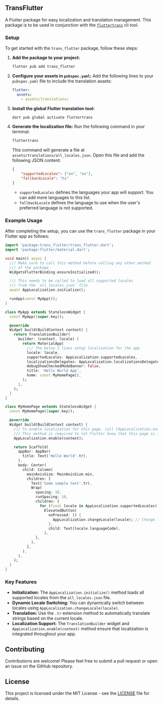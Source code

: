 ## TransFlutter

A Flutter package for easy localization and translation management. This package is to be used in conjunction with the [`fluttertrans`](https://pub.dev/packages/fluttertrans) cli tool.

### Setup

To get started with the `trans_flutter` package, follow these steps:

1. **Add the package to your project:**
   ```bash
   flutter pub add trans_flutter
   ```

2. **Configure your assets in `pubspec.yaml`:**
   Add the following lines to your `pubspec.yaml` file to include the translation assets:
   ```yaml
   flutter:
     assets:
       - assets/translations/
   ```

3. **Install the global Flutter translation tool:**
   ```bash
   dart pub global activate fluttertrans
   ```

4. **Generate the localization file:**
   Run the following command in your terminal:
   ```bash
   fluttertrans
   ```
   This command will generate a file at `assets/translations/all_locales.json`. Open this file and add the following JSON content:
   ```json
   {
       "supportedLocales": ["en", "es"],
       "fallbackLocale": "hi"
   }
   ```
   - `supportedLocales` defines the languages your app will support. You can add more languages to this list.
   - `fallbackLocale` defines the language to use when the user's preferred language is not supported.

### Example Usage

After completing the setup, you can use the `trans_flutter` package in your Flutter app as follows:

```dart
import 'package:trans_flutter/trans_flutter.dart';
import 'package:flutter/material.dart';

void main() async {
  /// Make sure to call this method before calling any other method
  /// of the package
  WidgetsFlutterBinding.ensureInitialized();

  /// This needs to be called to load all supported locales
  /// from the `all_locales.json` file
  await AppLocalization.initialize();

  runApp(const MyApp());
}

class MyApp extends StatelessWidget {
  const MyApp({super.key});

  @override
  Widget build(BuildContext context) {
    return TranslationBuilder(
      builder: (context, locale) {
        return MaterialApp(
          /// The below 3 lines setup localization for the app
          locale: locale,
          supportedLocales: AppLocalization.supportedLocales,
          localizationsDelegates: AppLocalization.localizationsDelegates,
          debugShowCheckedModeBanner: false,
          title: 'Hello World App',
          home: const MyHomePage(),
        );
      },
    );
  }
}

class MyHomePage extends StatelessWidget {
  const MyHomePage({super.key});

  @override
  Widget build(BuildContext context) {
    /// To enable localization for this page, call [AppLocalization.enable]
    /// This method is required to let Flutter know that this page is localized
    AppLocalization.enable(context);

    return Scaffold(
      appBar: AppBar(
        title: Text('Hello World'.tr),
      ),
      body: Center(
        child: Column(
          mainAxisSize: MainAxisSize.min,
          children: [
            Text('Some sample text'.tr),
            Wrap(
              spacing: 10,
              runSpacing: 10,
              children: [
                for (final locale in AppLocalization.supportedLocales)
                  ElevatedButton(
                    onPressed: () {
                      AppLocalization.changeLocale(locale); // Change the locale
                    },
                    child: Text(locale.languageCode),
                  ),
              ],
            ),
          ],
        ),
      ),
    );
  }
}
```

### Key Features

- **Initialization:** The `AppLocalization.initialize()` method loads all supported locales from the `all_locales.json` file.
- **Dynamic Locale Switching:** You can dynamically switch between locales using `AppLocalization.changeLocale(locale)`.
- **Translation:** Use the `.tr` extension method to automatically translate strings based on the current locale.
- **Localization Support:** The `TranslationBuilder` widget and `AppLocalization.enable(context)` method ensure that localization is integrated throughout your app.

## Contributing

Contributions are welcome! Please feel free to submit a pull request or open an issue on the GitHub repository.

## License

This project is licensed under the MIT License - see the [LICENSE](LICENSE) file for details.
